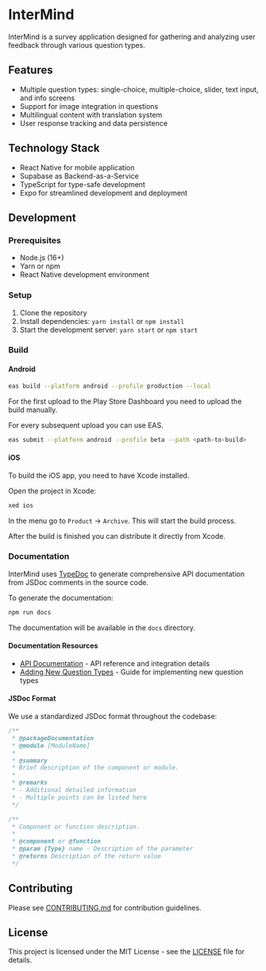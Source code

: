 # InterMind

InterMind is a survey application designed for gathering and analyzing user feedback through various question types.

## Features

- Multiple question types: single-choice, multiple-choice, slider, text input, and info screens
- Support for image integration in questions
- Multilingual content with translation system
- User response tracking and data persistence

## Technology Stack

- React Native for mobile application
- Supabase as Backend-as-a-Service
- TypeScript for type-safe development
- Expo for streamlined development and deployment

## Development

### Prerequisites

- Node.js (16+)
- Yarn or npm
- React Native development environment

### Setup

1. Clone the repository
2. Install dependencies: `yarn install` or `npm install`
3. Start the development server: `yarn start` or `npm start`

### Build

#### Android

```bash
eas build --platform android --profile production --local    
```

For the first upload to the Play Store Dashboard you need to upload the build manually.

For every subsequent upload you can use EAS.

```bash
eas submit --platform android --profile beta --path <path-to-build>
```




#### iOS

To build the iOS app, you need to have Xcode installed.

Open the project in Xcode:

```bash
xed ios
```

In the menu go to `Product` -> `Archive`. This will start the build process.

After the build is finished you can distribute it directly from Xcode.

### Documentation

InterMind uses [TypeDoc](https://typedoc.org/) to generate comprehensive API documentation from JSDoc comments in the source code.

To generate the documentation:

```bash
npm run docs
```

The documentation will be available in the `docs` directory.

#### Documentation Resources

- [API Documentation](docs/api) - API reference and integration details
- [Adding New Question Types](src/docs/developer/adding-question-types.md) - Guide for implementing new question types

#### JSDoc Format

We use a standardized JSDoc format throughout the codebase:

```typescript
/**
 * @packageDocumentation
 * @module [ModuleName]
 * 
 * @summary
 * Brief description of the component or module.
 * 
 * @remarks
 * - Additional detailed information
 * - Multiple points can be listed here
 */

/**
 * Component or function description.
 * 
 * @component or @function
 * @param {Type} name - Description of the parameter
 * @returns Description of the return value
 */
```

## Contributing

Please see [CONTRIBUTING.md](CONTRIBUTING.md) for contribution guidelines.

## License

This project is licensed under the MIT License - see the [LICENSE](LICENSE) file for details. 